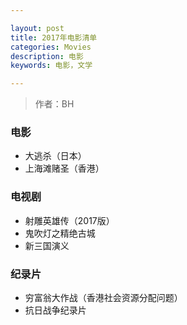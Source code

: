 ```yaml
---

layout: post
title: 2017年电影清单
categories: Movies
description: 电影
keywords: 电影，文学

---
```

> 作者：BH

### 电影
- 大逃杀（日本）
- 上海滩赌圣（香港）




### 电视剧
- 射雕英雄传（2017版）
- 鬼吹灯之精绝古城
- 新三国演义


### 纪录片
- 穷富翁大作战（香港社会资源分配问题）
- 抗日战争纪录片
